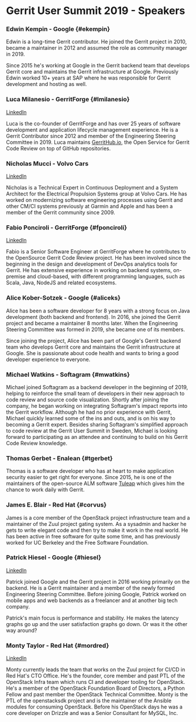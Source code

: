 # Gerrit User Summit 2019 - Speakers

### Edwin Kempin - Google {#ekempin}

Edwin is a long-time Gerrit contributor. He joined the Gerrit project in 2010,
became a maintainer in 2012 and assumed the role as community manager in 2019.

Since 2015 he's working at Google in the Gerrit backend team that develops
Gerrit core and maintains the Gerrit infrastructure at Google. Previously Edwin
worked 10+ years at SAP where he was responsible for Gerrit development and
hosting as well.

### Luca Milanesio - GerritForge {#lmilanesio}

[LinkedIn](https://www.linkedin.com/in/lucamilanesio/)

Luca is the co-founder of GerritForge and has over 25 years of software development
and application lifecycle management experience.
He is a Gerrit Contributor since 2012 and member of the Engineering Steering Committee in 2019.
Luca maintains [GerritHub.io](https://gerrithub.io), the Open Service for Gerrit Code Review
on top of GitHub repositories.

### Nicholas Mucci - Volvo Cars

[LinkedIn](https://www.linkedin.com/in/nmucci/)

Nicholas is a Technical Expert in Continuous Deployment and a System Architect
for the Electrical Propulsion Systems group at Volvo Cars.  He has worked on
modernizing software engineering processes using Gerrit and other CM/CI systems
previously at Garmin and Apple and has been a member of the Gerrit community
since 2009.

### Fabio Ponciroli - GerritForge {#fponciroli}

[LinkedIn](https://uk.linkedin.com/in/fponciroli/)

Fabio is a Senior Software Engineer at GerritForge where he contributes to the
OpenSource Gerrit Code Review project.
He has been involved since the beginning in the design and development of DevOps
analytics tools for Gerrit.
He has extensive experience in working on backend systems, on-premise and
cloud-based, with different programming languages, such as Scala, Java, NodeJS
and related ecosystems.

### Alice Kober-Sotzek - Google {#aliceks}

Alice has been a software developer for 8 years with a strong focus on Java
development (both backend and frontend). In 2016, she joined the Gerrit
project and became a maintainer 8 months later. When the Engineering Steering
Committee was formed in 2019, she became one of its members.

Since joining the project, Alice has been part of Google's Gerrit backend team
who develops Gerrit core and maintains the Gerrit infrastructure at Google.
She is passionate about code health and wants to bring a good developer
experience to everyone.


### Michael Watkins - Softagram {#mwatkins}

Michael joined Softagram as a backend developer in the beginning of 2019,
helping to reinforce the small team of developers in their new approach to
code review and source code visualization. Shortly after joining the company,
he began working on integrating Softagram's impact reports into the Gerrit
workflow. Although he had no prior experience with Gerrit, Michael quickly
learned some of the ins and outs, and is on his way to becoming a Gerrit
expert. Besides sharing Softagram's simplified approach to code review at
the Gerrit User Summit in Sweden, Michael is looking forward to participating
as an attendee and continuing to build on his Gerrit Code Review knowledge.


### Thomas Gerbet - Enalean {#tgerbet}

Thomas is a software developer who has at heart to make application
security easier to get right for everyone.
Since 2015, he is one of the maintainers of the open-source ALM software
[Tuleap](https://www.tuleap.org/) which gives him the chance to work daily
with Gerrit.

### James E. Blair - Red Hat {#corvus}

James is a core member of the OpenStack project infrastructure team
and a maintainer of the Zuul project gating system. As a sysadmin and
hacker he gets to write elegant code and then try to make it work in
the real world. He has been active in free software for quite some
time, and has previously worked for UC Berkeley and the Free Software
Foundation.

### Patrick Hiesel - Google {#hiesel}

[LinkedIn](https://www.linkedin.com/in/patrickhiesel/)

Patrick joined Google and the Gerrit project in 2016 working primarily on the
backend. He is a Gerrit maintainer and a member of the newly formed Engineering
Steering Committee. Before joining Google, Patrick worked on mobile apps and web
backends as a freelancer and at another big tech company.

Patrick's main focus is performance and stability. He makes the latency graphs
go up and the user satisfaction graphs go down. Or was it the other way around?

### Monty Taylor - Red Hat {#mordred}

[LinkedIn](https://www.linkedin.com/in/montytaylor)

Monty currently leads the team that works on the Zuul project for
CI/CD in Red Hat's CTO Office. He's the founder, core member and past
PTL of the OpenStack Infra team which runs CI and developer tooling
for OpenStack. He's a member of the OpenStack Foundation Board of
Directors, a Python Fellow and past member the OpenStack Technical
Committee. Monty is the PTL of the openstacksdk project and is the
maintainer of the Ansible modules for consuming OpenStack. Before his
OpenStack days he was a core developer on Drizzle and was a Senior
Consultant for MySQL, Inc.
